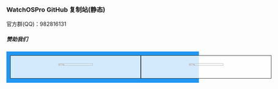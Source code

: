 ### WatchOSPro GitHub 复制站(静态)
官方群(QQ)：982816131
##### 赞助我们
<style>
.grid-container {
  display: grid;
  grid-template-columns: auto auto auto;
  background-color: #2196F3;
  padding: 10px;
}
.grid-item {
  background-color: rgba(255, 255, 255, 0.8);
  border: 1px solid rgba(0, 0, 0, 0.8);
  padding: 20px;
  font-size: 30px;
  text-align: center;
} 
</style>
<div class="grid-container">
  <img class="grid-item" src="https://cengtuyin.github.io/WatchOSPro/src/img/WeChatPay.png" style="min-width:300px;width:30%;"/>
  <img class="grid-item" src="https://cengtuyin.github.io/WatchOSPro/src/img/Alipay.jpg" style="min-width:300px;width:30%;"/>
</div>
